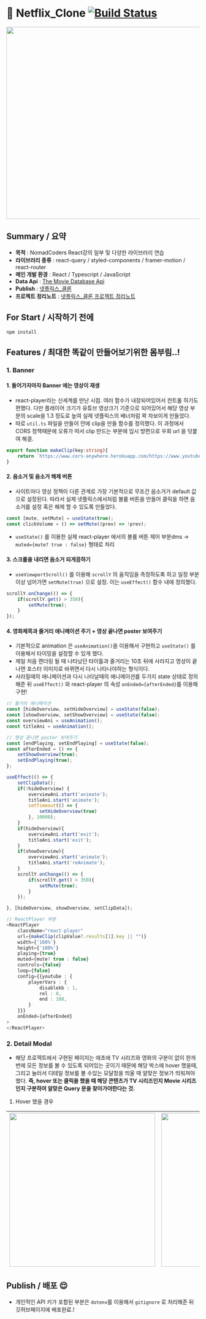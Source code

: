# :popcorn: Netflix_Clone [![Build Status](https://travis-ci.org/joemccann/dillinger.svg?branch=master)](https://travis-ci.org/joemccann/dillinger)

<img src="https://user-images.githubusercontent.com/85853145/163539465-146fd13e-bfa9-4e7c-bbcb-763c952a49cf.png" width="1000" height="500">

## Summary / 요약

- **목적** : NomadCoders React강의 일부 및 다양한 라이브러리 연습
- **라이브러리 종류** : react-query / styled-components / framer-motion / react-router
- **메인 개발 환경** : React / Typescript / JavaScript
- **Data Api** : [The Movie Database Api](https://developers.themoviedb.org/3/getting-started/introduction)
- **Publish** : [넷플릭스_클론](https://kaydan95.github.io/netflix_clone/)
- **프로젝트 정리노트** : [넷플릭스_클론 프로젝트 정리노트](https://www.notion.so/Netflix_clone-d45cb519d6384de3b7accb2295ab33eb)


## For Start / 시작하기 전에
    npm install
<!--     npm install react-router-dom@6
    npm install --save styled-components
    npm i -D @types/styled-components
    npm install react-query
    npm install react-helmet
    npm install recoil
    npm install framer_motion
    npm install react-player
    npm install react-responsive -->

## Features / 최대한 똑같이 만들어보기위한 몸부림..!
### 1. Banner 

 
#### 1. 들어가자마자 Banner 에는 영상이 재생
- react-player라는 신세계를 만난 시점. 여러 함수가 내장되어있어서 컨트롤 하기도 편했다. 다만 플레이어 크기가 유튜브 영상크기 기준으로 되어있어서 해당 영상 부분의 scale을 1.3 정도로 높여 실제 넷플릭스의 배너처럼 꽉 차보이게 만들었다.
- 따로 `util.ts` 파일을 만들어 안에 clip을 만들 함수를 정의했다. 이 과정에서 CORS 정책때문에 오류가 떠서 clip 만드는 부분에 임시 방편으로 우회 url 을 덧붙여 해결.

```typescript
export function makeClip(key:string){
    return `https://www.cors-anywhere.herokuapp.com/https://www.youtube.com/watch?v=${key}`;
}
```


#### 2. 음소거 및 음소거 해제 버튼
- 사이트마다 영상 정책이 다른 관계로 가장 기본적으로 무조건 음소거가 default 값으로 설정된다. 따라서 실제 넷플릭스에서처럼 볼륨 버튼을 만들어 클릭을 하면 음소거를 설정 혹은 해제 할 수 있도록 만들었다. 

```typescript
const [mute, setMute] = useState(true);
const clickVolume = () => setMute((prev) => !prev);
```

- `useState()` 를 이용한 실제 react-player 에서의 볼륨 버튼 제어 부분dms -> `muted={mute? true : false}` 형태로 처리


#### 3. 스크롤을 내리면 음소거 되게끔하기
- `useViewportScroll()` 를 이용해 `scrollY` 의 움직임을 측정하도록 하고 일정 부분 이상 넘어가면 `setMute(true)` 으로 설정. 이는 `useEffect()` 함수 내에 정의했다.

```typescript
scrollY.onChange(() => {
    if(scrollY.get() > 350){
        setMute(true);
    }
});
```

#### 4. 영화제목과 줄거리 애니메이션 주기 + 영상 끝나면 poster 보여주기
-  기본적으로 animation 은 `useAnimation()`을 이용해서 구현하고 `useState()` 를 이용해서 타이밍을 설정할 수 있게 했다.
-  제일 처음 랜더링 될 때 나타났던 타이틀과 줄거리는 10초 뒤에 사라지고 영상이 끝나면 포스터 이미지로 바뀌면서 다시 나타나야하는 형식이다.
-  사라질때의 애니메이션과 다시 나타날때의 애니메이션를 두가지 state 상태로 정의해준 뒤 `useEffect()` 와 react-player 의 속성 `onEnded={afterEnded}`를 이용해 구현!

```typescript
// 줄거리 애니메이션
const [hideOverview, setHideOverview] = useState(false);
const [showOverview, setShowOverview] = useState(false);
const overviewAni = useAnimation();
const titleAni = useAnimation();

// 영상 끝나면 poster 보여주기
const [endPlaying, setEndPlaying] = useState(false);
const afterEnded = () => {
    setShowOverview(true);
    setEndPlaying(true);
};

useEffect(() => {
    setClipData();
    if(!hideOverview) {
        overviewAni.start('animate');
        titleAni.start('animate');
        setTimeout(() => {
            setHideOverview(true)
        }, 10000);
    }
    if(hideOverview){
        overviewAni.start('exit');
        titleAni.start('exit');
    }
    if(showOverview){
        overviewAni.start('animate');
        titleAni.start('reAnimate');
    }
    scrollY.onChange(() => {
        if(scrollY.get() > 350){
            setMute(true);
        }
    });

}, [hideOverview, showOverview, setClipData]);

// ReactPlayer 부분
<ReactPlayer
    className="react-player" 
    url={makeClip(clipValue?.results[1].key || "")}
    width={'100%'}
    height={'100%'}
    playing={true}
    muted={mute? true : false}
    controls={false}
    loop={false}
    config={{youtube : {
        playerVars : {
            disablekb : 1,
            rel : 0,
            end : 100,
        }
    }}}
    onEnded={afterEnded}
>
</ReactPlayer>

```

### 2. Detail Modal
- 해당 프로젝트에서 구현된 페이지는 애초에 TV 시리즈와 영화의 구분이 없이 한꺼번에 모든 정보를 볼 수 있도록 되어있는 곳이기 때문에 해당 박스에 hover 했을때, 그리고 눌러서 디테일 정보를 볼 수있는 모달창을 띄울 때 알맞은 정보가 띄워져야했다. __즉, hover 또는 클릭을 했을 때 해당 콘텐츠가 TV 시리즈인지 Movie 시리즈인지 구분하여 알맞은 Query 문을 찾아가야한다는 것.__   

1) Hover 했을 경우   


| <img src="https://user-images.githubusercontent.com/85853145/175816212-9884fa0c-5dd5-4f4b-bc23-5daacd71e16f.png" width="380" height="400"> | <img src="https://user-images.githubusercontent.com/85853145/175816395-3ba42405-4728-40d4-906c-186efd0c550a.png" width="380" height="400"> |
| ------ | ------ |



## Publish / 배포 😌
- 개인적인 API 키가 포함된 부분은 `dotenv`를 이용해서 `gitignore` 로 처리해준 뒤 깃허브페이지에 배포완료.!
